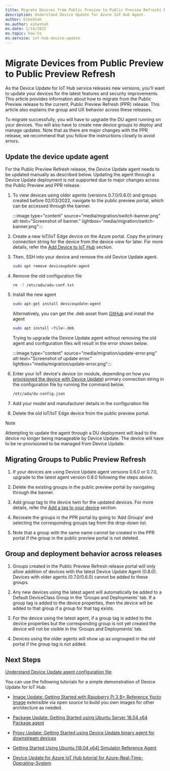 ```yaml
---
title: Migrate Devices from Public Preview to Public Preview Refresh| Microsoft Docs
description: Understand Device Update for Azure IoT Hub Agent.
author: EshaShah
ms.author: eshashah
ms.date: 1/14/2022
ms.topic: how-to
ms.service: iot-hub-device-update
---
```


# Migrate Devices from Public Preview to Public Preview Refresh

As the Device Update for IoT Hub service releases new versions, you'll want to update your devices for the latest features and security improvements. This article provides information about how to migrate from the Public Preview release to the current, Public Preview Refresh (PPR) release. This article also explains the group and UX behavior across these releases.

To migrate successfully, you will have to upgrade the DU agent running on your devices. You will also have to create new device groups to deploy and manage updates. Note that as there are major changes with the PPR release, we recommend that you follow the instructions closely to avoid errors.

## Update the device update agent

For the Public Preview Refresh release, the Device Update agent needs to be updated manually as described below. Updating the agent through a Device Update deployment is not supported due to major changes across the Public Preview and PPR release. 

1. To view devices using older agents (versions 0.7.0/0.6.0) and groups created before 02/03/2022, navigate to the public preview portal, which can be accessed through the banner.

   :::image type="content" source="media/migration/switch-banner.png" alt-text="Screenshot of banner." lightbox="media/migration/switch-banner.png":::

2. Create a new IoT/IoT Edge device on the Azure portal. Copy the primary connection string for the device from the device view for later. For more details, refer the [Add Device to IoT Hub](device-update-simulator.md#add-device-to-azure-iot-hub) section.
 
3. Then, SSH into your device and remove the old Device Update agent.
   ```bash
   sudo apt remove deviceupdate-agent 
   ```
4. Remove the old configuration file
   ```bash
   rm -f /etc/adu/adu-conf.txt 
   ```
   
5. Install the new agent
   ```bash
   sudo apt-get install deviceupdate-agent 
   ```
   Alternatively, you can get the .deb asset from [GitHub](https://github.com/Azure/iot-hub-device-update) and install the agent
   
      ```bash
   sudo apt install <file>.deb
   ```

   Trying to upgrade the Device Update agent without removing the old agent and configuration files will result in the error shown below.
    
   :::image type="content" source="media/migration/update-error.png" alt-text="Screenshot of update error." lightbox="media/migration/update-error.png":::
    

6. Enter your IoT device's device (or module, depending on how you [provisioned the device with Device Update](device-update-agent-provisioning.md)) primary connection string in the configuration file by running the command below.

   ```markdown
   /etc/adu/du-config.json
   ```
 7. Add your model and manufacturer details in the configuration file

 8. Delete the old IoT/IoT Edge device from the public preview portal.

> [!NOTE] 
> Attempting to update the agent through a DU deployment will lead to the device no longer being manageable by Device Update. The device will have to be re-provisioned to be managed from Device Update.

## Migrating Groups to Public Preview Refresh

1. If your devices are using Device Update agent versions 0.6.0 or 0.7.0, upgrade to the latest agent version 0.8.0 following the steps above. 
 
2. Delete the existing groups in the public preview portal by navigating through the banner. 
 
3. Add group tag to the device twin for the updated devices. For more details, refer the [Add a tag to your device](device-update-simulator.md#add-device-to-azure-iot-hub) section.

4. Recreate the groups in the PPR portal by going to ‘Add Groups’ and selecting the corresponding groups tag from the drop-down list. 
 
5. Note that a group with the same name cannot be created in the PPR portal if the group in the public preview portal is not deleted.

## Group and deployment behavior across releases

1. Groups created in the Public Preview Refresh release portal will only allow addition of devices with the latest Device Update Agent (0.8.0). Devices with older agents (0.7.0/0.6.0) cannot be added to these groups.
 
2. Any new devices using the latest agent will automatically be added to a Default DeviceClass Group in the ‘Groups and Deployments’ tab. If a group tag is added to the device properties, then the device will be added to that group if a group for that tag exists. 
 
3. For the device using the latest agent, if a group tag is added to the device properties but the corresponding group is not yet created the device will not be visible in the ‘Groups and Deployments’ tab.
 
4. Devices using the older agents will show up as ungrouped in the old portal if the group tag is not added.

## Next Steps
[Understand Device Update agent configuration file](device-update-configuration-file.md)

You can use the following tutorials for a simple demonstration of Device Update for IoT Hub:

- [Image Update: Getting Started with Raspberry Pi 3 B+ Reference Yocto Image](device-update-raspberry-pi.md) extensible via open source to build you own images for other architecture as needed.
	
- [Package Update: Getting Started using Ubuntu Server 18.04 x64 Package agent](device-update-ubuntu-agent.md)
	
- [Proxy Update: Getting Started using Device Update binary agent for downstream devices](device-update-howto-proxy-updates.md)
	
- [Getting Started Using Ubuntu (18.04 x64) Simulator Reference Agent](device-update-simulator.md)

- [Device Update for Azure IoT Hub tutorial for Azure-Real-Time-Operating-System](device-update-azure-real-time-operating-system.md)
